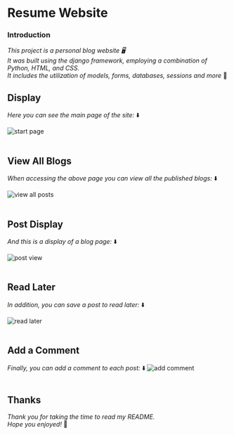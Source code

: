 # Resume Website

### Introduction
_This project is a personal blog website 🖥️ </br>
It was built using the django framework, employing a combination of Python, HTML, and CSS.</br>
It includes the utilization of models, forms, databases, sessions and more_ 🙂

## Display
_Here you can see the main page of the site:_ ⬇️

![start page](https://github.com/mosheyaku/Blog/assets/114317742/92cb9a68-3506-4f35-9c76-981fd5ab9478)
</br></br>

## View All Blogs
_When accessing the above page you can view all the published blogs:_ ⬇️

![view all posts](https://github.com/mosheyaku/Blog/assets/114317742/7c532e68-eac5-4785-8f16-563aaadde3d4)
</br></br>

## Post Display
_And this is a display of a blog page:_ ⬇️

![post view](https://github.com/mosheyaku/Blog/assets/114317742/0b86a120-d0f1-449f-93f4-33a027d51066)
</br></br>

## Read Later
_In addition, you can save a post to read later:_ ⬇️

![read later](https://github.com/mosheyaku/Blog/assets/114317742/5a2751e7-962d-45b0-93bf-5d98d536fa13)
</br></br>

## Add a Comment
_Finally, you can add a comment to each post:_ ⬇️
![add comment](https://github.com/mosheyaku/Blog/assets/114317742/a011ecf8-1f1e-4b88-b9bc-39aa954be0dc)
</br></br>


## Thanks
_Thank you for taking the time to read my README. </br>
Hope you enjoyed!_ 💖

